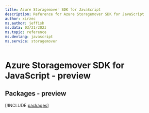 ```yaml
---
title: Azure Storagemover SDK for JavaScript
description: Reference for Azure Storagemover SDK for JavaScript
author: xirzec
ms.author: jeffish
ms.data: 03/21/2023
ms.topic: reference
ms.devlang: javascript
ms.service: storagemover
---
```

# Azure Storagemover SDK for JavaScript - preview
## Packages - preview
[!INCLUDE [packages](storagemover-index.md)]